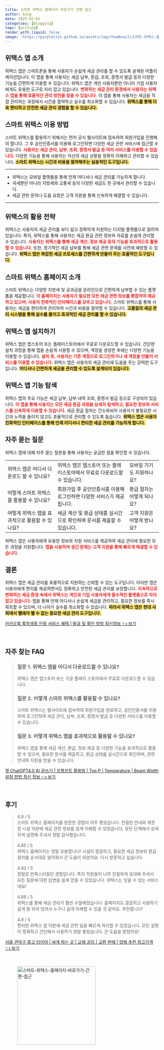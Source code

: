 ```yaml
---
title: 스마트 위택스 홈페이지 바로가기 간편 접근
author: bing
date: 2025-02-02
categories: [Blogging]
tags: [writing]
render_with_liquid: false
image: 'https://purplelist.github.io/assets/img/thumbnail/스마트-위택스-홈페이지-바로가기-간편-접근.webp'
---
```



<h2 id='위택스 앱 소개'>위택스 앱 소개</h2>

<p>위택스 앱은 스마트폰을 통해 사용자가 손쉽게 세금 관리를 할 수 있도록 설계된 어플리케이션입니다. 이 앱을 통해 사용자는 세금 납부, 환급, 조회, 증명서 발급 등의 다양한 기능을 간편하게 이용할 수 있습니다. 위택스 앱은 개인 사용자뿐만 아니라 기업 사용자에게도 유용한 도구로 자리 잡고 있습니다. <b><span style="color: #ee2323;">변화하는 세금 관리 환경에서 사용자는 위택스 앱을 통해 효율적인 관리 방안을 찾을 수 있습니다.</span></b> 이 앱을 통해 사용자는 세금을 직접 관리하는 과정에서 시간을 절약하고 실수를 최소화할 수 있습니다. <b><span style="background-color: #ffe066;">위택스를 통해 더욱 편리하고 안전한 세금 관리 경험을 할 수 있습니다.</span></b></p>

<h2 id='스마트 위택스 이용 방법'>스마트 위택스 이용 방법</h2>

<p>스마트 위택스를 활용하기 위해서는 먼저 공식 웹사이트에 접속하여 회원가입을 진행해야 합니다. 그 후 공인인증서를 이용해 로그인하면 다양한 세금 관련 서비스에 접근할 수 있습니다. <b><span style="color: #ee2323;">사용자는 세금 관리, 납부, 조회, 증명서 발급 등 여러 서비스를 이용할 수 있습니다.</span></b> 다양한 기능을 통해 사용자는 자신의 세금 상황을 정확히 이해하고 관리할 수 있습니다. <b><span style="background-color: #ffe066;">스마트 위택스는 시간과 비용을 절약해주는 실용적인 도구입니다. </span></b></p>

<hr />

<ul>
    <li>위택스는 모바일 플랫폼을 통해 언제 어디서나 세금 관리를 가능하게 합니다.</li>
    <li>국세뿐만 아니라 지방세와 교통세 등의 다양한 세금도 한 곳에서 관리할 수 있습니다.</li>
    <li>세금 관련 문의나 도움 요청은 고객 지원을 통해 신속하게 해결할 수 있습니다.</li>
</ul>

<hr />

<h2 id='위택스의 활용 전략'>위택스의 활용 전략</h2>

<p>위택스는 사용자의 세금 관리를 보다 쉽고 정확하게 지원하는 디지털 플랫폼으로 알려져 있습니다. 특히, 위택스를 통해 사용자는 세금 환급 관련 정보와 자료를 손쉽게 관리할 수 있습니다. <b><span style="color: #ee2323;">사용자는 위택스를 통해 세금 계산, 정보 제공 등의 기능을 효과적으로 활용할 수 있습니다.</span></b> 또한, 정기적인 세금 납부를 통해 세금 관련 문제를 사전에 예방할 수 있습니다. <b><span style="background-color: #ffe066;">위택스 앱은 복잡한 세금 프로세스를 간편하게 만들어 주는 효율적인 도구입니다.</span></b></p>

<h2 id='스마트 위택스 홈페이지 소개'>스마트 위택스 홈페이지 소개</h2>

<p>스마트 위택스는 다양한 지방세 및 공과금을 온라인으로 간편하게 납부할 수 있는 플랫폼을 제공합니다. <b><span style="color: #ee2323;">이 홈페이지는 사용자가 필요한 모든 세금 관련 정보를 통합하여 제공하고 있으며, 사용자 친화적인 인터페이스를 갖추고 있습니다.</span></b> 스마트 위택스를 통해 사용자는 세금을 편리하게 관리하여 시간과 비용을 절약할 수 있습니다. <b><span style="background-color: #ffe066;">고품질의 세금 관리 시스템을 통해 실수를 줄이고 효과적인 세금 관리를 할 수 있습니다.</span></b></p>

<h2 id='위택스 앱 설치하기'>위택스 앱 설치하기</h2>

<p>위택스 앱은 앱스토어 또는 플레이스토어에서 무료로 다운로드할 수 있습니다. 간단한 설치 과정을 통해 앱을 손쉽게 사용할 수 있으며, 계정을 생성한 후에는 다양한 기능을 이용할 수 있습니다. <b><span style="color: #ee2323;">설치 후, 사용자는 기존 계정으로 로그인하거나 새 계정을 만들어 서비스를 이용할 수 있습니다.</span></b> 위택스 앱은 사용자의 세금 관리에 도움을 주는 강력한 도구입니다. <b><span style="background-color: #ffe066;">어디서나 간편하게 세금을 관리할 수 있도록 설계되어 있습니다.</span></b></p>

<h2 id='위택스 앱 기능 탐색'>위택스 앱 기능 탐색</h2>

<p>위택스 앱의 주요 기능은 세금 납부, 납부 내역 조회, 증명서 발급 등으로 구성되어 있습니다. <b><span style="color: #ee2323;">이 앱을 통해 사용자는 모든 세금 환급 과정을 상세히 탐색하고, 필요한 정보와 서비스를 신속하게 이용할 수 있습니다.</span></b> 세금 환급 절차는 간소화되어 사용자가 불필요한 시간과 노력을 들이지 않고도 효율적으로 관리할 수 있도록 돕습니다. <b><span style="background-color: #ffe066;">위택스 앱은 사용자 친화적인 인터페이스를 통해 언제 어디서나 편리한 세금 관리를 가능하게 합니다.</span></b></p>

<h2 id='자주 묻는 질문'>자주 묻는 질문</h2>

<p>위택스 앱에 대해 자주 묻는 질문을 통해 사용자는 궁금한 점을 확인할 수 있습니다.</p>

<table>
    <tr>
        <td>위택스 앱은 어디서 다운로드 할 수 있나요?</td>
        <td>위택스 앱은 앱스토어 또는 플레이스토어에서 무료로 다운로드할 수 있습니다.</td>
        <td>모바일 기기도 지원하나요?</td>
    </tr>
    <tr>
        <td>어떻게 스마트 위택스를 활용할 수 있나요?</td>
        <td>회원가입 후 공인인증서를 이용해 로그인하면 다양한 서비스가 제공됩니다.</td>
        <td>환급 절차는 어떻게 되나요?</td>
    </tr>
    <tr>
        <td>어떻게 위택스 앱을 효과적으로 활용할 수 있나요?</td>
        <td>세금 계산 및 환급 상태를 실시간으로 확인하며 문서를 제출할 수 있습니다.</td>
        <td>고객 지원은 어떻게 받나요?</td>
    </tr>
</table>

<p>위택스 앱은 사용자에게 유용한 정보와 지원 서비스를 제공하여 세금 관리에 필요한 모든 과정을 지원합니다. <b><span style="color: #ee2323;">앱을 사용하며 생긴 문제는 고객 지원을 통해 빠르게 해결할 수 있습니다.</span></b></p>

<h2 id='결론'>결론</h2>

<p>위택스 앱은 세금 관리를 효율적으로 지원하는 신뢰할 수 있는 도구입니다. 이러한 앱은 사용자에게 편리를 제공하면서도 정확하고 안전한 세금 관리를 보장합니다. <b><span style="color: #ee2323;">지속적으로 변화하는 세금 환경 속에서 위택스는 개인과 기업 사용자에게 필수적인 플랫폼으로 자리 잡고 있습니다.</span></b> 앱을 통해 언제 어디서나 손쉽게 세금을 관리하고, 필요한 정보를 즉시 획득할 수 있으며, 더 나아가 실수를 최소화할 수 있습니다. <b><span style="background-color: #ffe066;">따라서 위택스 앱은 현대 사회에서 뗄레야 뗄 수 없는 중요한 세금 관리 도구입니다.</span></b></p>


<p><a class="click-button" title="카카오톡 톡학생증 인증 서비스 혜택 | 발급 및 확인 방법 최신정보" href="https://purplelist.github.io/posts/%EC%B9%B4%EC%B9%B4%EC%98%A4%ED%86%A1-%ED%86%A1%ED%95%99%EC%83%9D%EC%A6%9D-%EC%9D%B8%EC%A6%9D-%EC%84%9C%EB%B9%84%EC%8A%A4-%ED%98%9C%ED%83%9D-%EB%B0%9C%EA%B8%89-%EB%B0%8F-%ED%99%95%EC%9D%B8-%EB%B0%A9%EB%B2%95-%EC%B5%9C%EC%8B%A0%EC%A0%95%EB%B3%B4/" rel="dofollow">카카오톡 톡학생증 인증 서비스 혜택 | 발급 및 확인 방법 최신정보 👈 보기</a></p><br>
<h2 id='자주_찾는_FAQ'>자주 찾는 FAQ</h2>
<div itemscope="" itemtype="https://schema.org/FAQPage">
<blockquote>
<div itemscope="" itemprop="mainEntity" itemtype="https://schema.org/Question">
<h3 itemprop="name">질문 1. 위택스 앱을 어디서 다운로드할 수 있나요?</h3>
<div itemscope="" itemprop="acceptedAnswer" itemtype="https://schema.org/Answer">
<span itemprop="text">
<p>위택스 앱은 앱스토어 또는 구글 플레이 스토어에서 무료로 다운로드할 수 있습니다.</p>
</span>
</div>
</div>
<div itemscope="" itemprop="mainEntity" itemtype="https://schema.org/Question">
<h3 itemprop="name">질문 2. 어떻게 스마트 위택스를 활용할 수 있나요?</h3>
<div itemscope="" itemprop="acceptedAnswer" itemtype="https://schema.org/Answer">
<span itemprop="text">
<p>스마트 위택스는 웹사이트에 접속하여 회원가입을 완료하고, 공인인증서를 이용하여 로그인하여 세금 관리, 납부, 조회, 증명서 발급 등 다양한 서비스를 이용할 수 있습니다.</p>
</span>
</div>
</div>
<div itemscope="" itemprop="mainEntity" itemtype="https://schema.org/Question">
<h3 itemprop="name">질문 3. 어떻게 위택스 앱을 효과적으로 활용할 수 있나요?</h3>
<div itemscope="" itemprop="acceptedAnswer" itemtype="https://schema.org/Answer">
<span itemprop="text">
<p>위택스 앱을 통해 세금 계산, 환급, 정보 제공 등 다양한 기능을 효과적으로 활용할 수 있으며, 필요한 문서를 제출하고, 환급 상태를 실시간으로 확인하며, 관련 안내와 지원을 받을 수 있습니다.</p>
</span>
</div>
</div>
</blockquote>
</div>
<p><a class="click-button" title="챗 ChatGPT4.0 AI 글쓰기 | 프롬프트 활용법 | Top P | Temperature | Beam Width 설정 방법 최신 정보" href="https://purplelist.github.io/posts/%EC%B1%97-ChatGPT4.0-AI-%EA%B8%80%EC%93%B0%EA%B8%B0-%ED%94%84%EB%A1%AC%ED%94%84%ED%8A%B8-%ED%99%9C%EC%9A%A9%EB%B2%95-Top-P-Temperature-Beam-Width-%EC%84%A4%EC%A0%95-%EB%B0%A9%EB%B2%95-%EC%B5%9C%EC%8B%A0-%EC%A0%95%EB%B3%B4/" rel="dofollow">챗 ChatGPT4.0 AI 글쓰기 | 프롬프트 활용법 | Top P | Temperature | Beam Width 설정 방법 최신 정보 👈 보기</a></p><br>
<h2 id='후기'>후기</h2>
<div itemscope itemtype="https://schema.org/Product">
  <blockquote>
  <div itemprop="review" itemscope itemtype="https://schema.org/Review">
      <div itemprop="reviewRating" itemscope itemtype="https://schema.org/Rating"> <span itemprop="ratingValue">4.9</span> / <span itemprop="bestRating">5</span> </div>
      <span itemprop="reviewBody">스마트 위택스 홈페이지를 방문한 경험이 아주 좋았습니다. 친절한 안내와 깨끗한 시설 덕분에 세금 관련 정보를 쉽게 이해할 수 있었습니다. 모든 단계에서 상세하게 설명해 주셔서 정말 감사했습니다.</span>
  </div>
  <br>
  <div itemprop="review" itemscope itemtype="https://schema.org/Review">
      <div itemprop="reviewRating" itemscope itemtype="https://schema.org/Rating"> <span itemprop="ratingValue">4.85</span> / <span itemprop="bestRating">5</span> </div>
      <span itemprop="reviewBody">위택스 홈페이지는 정말 유용합니다! 시설이 깔끔하고, 필요한 세금 정보와 환급 절차를 순서대로 알려줘서 큰 도움이 되었어요. 다시 방문하고 싶습니다.</span>
  </div>
  <br>
  <div itemprop="review" itemscope itemtype="https://schema.org/Review">
      <div itemprop="reviewRating" itemscope itemtype="https://schema.org/Rating"> <span itemprop="ratingValue">4.92</span> / <span itemprop="bestRating">5</span> </div>
      <span itemprop="reviewBody">정말로 만족스러웠던 경험입니다. 특히 직원들이 너무 친절하게 응대해 주셔서 모든 질문에 대한 답변을 쉽게 얻을 수 있었습니다. 위택스는 믿을 수 있는 서비스네요!</span>
  </div>
  <br>
  <div itemprop="review" itemscope itemtype="https://schema.org/Review">
      <div itemprop="reviewRating" itemscope itemtype="https://schema.org/Rating"> <span itemprop="ratingValue">4.88</span> / <span itemprop="bestRating">5</span> </div>
      <span itemprop="reviewBody">위택스를 통해 세금 관리가 훨씬 수월해졌습니다. 홈페이지도 깔끔하고 사용하기 쉽게 잘 되어 있어서 누구나 쉽게 이해할 수 있을 것 같아요. 추천합니다!</span>
  </div>
  <br>
  <div itemprop="review" itemscope itemtype="https://schema.org/Review">
      <div itemprop="reviewRating" itemscope itemtype="https://schema.org/Rating"> <span itemprop="ratingValue">4.9</span> / <span itemprop="bestRating">5</span> </div>
      <span itemprop="reviewBody">편리한 위택스 앱 덕분에 세금 관련 일을 빠르게 처리할 수 있었습니다. 모든 설명이 명확하고 간단해서 사용하기 정말 좋았습니다. 큰 도움을 받았어요!</span>
  </div>
  </blockquote>
</div>
<p><a class="click-button" title="서울 관악구 중고 타이어 | 싸게 파는 곳 | 교체 공임 | 교환 판매 | 업체 추천 최고가격" href="https://purplelist.github.io/posts/%EC%84%9C%EC%9A%B8-%EA%B4%80%EC%95%85%EA%B5%AC-%EC%A4%91%EA%B3%A0-%ED%83%80%EC%9D%B4%EC%96%B4-%EC%8B%B8%EA%B2%8C-%ED%8C%8C%EB%8A%94-%EA%B3%B3-%EA%B5%90%EC%B2%B4-%EA%B3%B5%EC%9E%84-%EA%B5%90%ED%99%98-%ED%8C%90%EB%A7%A4-%EC%97%85%EC%B2%B4-%EC%B6%94%EC%B2%9C-%EC%B5%9C%EA%B3%A0%EA%B0%80%EA%B2%A9/" rel="dofollow">서울 관악구 중고 타이어 | 싸게 파는 곳 | 교체 공임 | 교환 판매 | 업체 추천 최고가격 👈 보기</a></p><br>
<figure class="image"><img src="https://purplelist.github.io/assets/img/thumbnail/스마트-위택스-홈페이지-바로가기-간편-접근.webp" alt="스마트-위택스-홈페이지-바로가기-간편-접근" width="256" height="256"></figure>